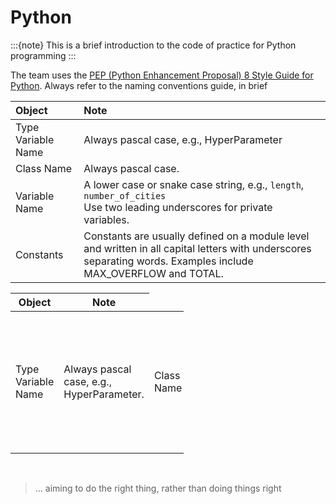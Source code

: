 Python
============

:::{note}
This is a brief introduction to the code of practice for Python programming
:::

The team uses the <a href="https://peps.python.org/pep-0008/">PEP (Python Enhancement Proposal) 8 Style Guide for 
Python</a>.  Always refer to the naming conventions guide, in brief

| Object             | Note                                                                                                                                                           |
|:-------------------|:---------------------------------------------------------------------------------------------------------------------------------------------------------------|
| Type Variable Name | Always pascal case, e.g., HyperParameter                                                                                                                       |  
| Class Name         | Always pascal case.                                                                                                                                            |
| Variable Name      | A lower case or snake case string, e.g., `length`, `number_of_cities` <br> Use two leading underscores for private variables.                                  |
| Constants          | Constants are usually defined on a module level and written in all capital letters with underscores separating words. Examples include MAX_OVERFLOW and TOTAL. |                                                                                                                                |


<table style="width: 55%; border: 0;">
    <colgroup>
        <col span="1" style="width: 40%;">
        <col span="1" style="width: 40%;">
    </colgroup>
    <thead><tr><th>Object</th><th>Note</th></tr></thead>
    <tr>
        <td>Type Variable Name</td><td>Always pascal case, e.g., HyperParameter.</td>
        <td>Class Name</td><td>Always pascal case.</td>
        <td>Variable Name</td><td>A lower case or snake case string, e.g., <i>length</i>, `number_of_cities` <br> Use two leading 
underscores for private variables.</td>
        <td>Constants</td><td>Constants are usually defined on a module level and written in all capital letters with underscores separating words. Examples include MAX_OVERFLOW and TOTAL. </td>
    </tr>
</table>

<br>

> ... aiming to do the right thing, rather than doing things right


<br>
<br>
<br>
<br>

<br>
<br>
<br>
<br>
